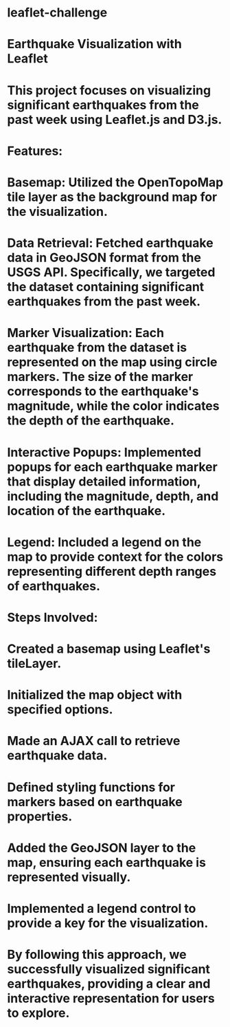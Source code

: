 # leaflet-challenge
# Earthquake Visualization with Leaflet

# This project focuses on visualizing significant earthquakes from the past week using Leaflet.js and D3.js.

# Features:
# Basemap: Utilized the OpenTopoMap tile layer as the background map for the visualization.

# Data Retrieval: Fetched earthquake data in GeoJSON format from the USGS API. Specifically, we targeted the dataset containing significant earthquakes from the past week.

# Marker Visualization: Each earthquake from the dataset is represented on the map using circle markers. The size of the marker corresponds to the earthquake's magnitude, while the color indicates the depth of the earthquake.

# Interactive Popups: Implemented popups for each earthquake marker that display detailed information, including the magnitude, depth, and location of the earthquake.

# Legend: Included a legend on the map to provide context for the colors representing different depth ranges of earthquakes.

# Steps Involved:
# Created a basemap using Leaflet's tileLayer.
# Initialized the map object with specified options.
# Made an AJAX call to retrieve earthquake data.
# Defined styling functions for markers based on earthquake properties.
# Added the GeoJSON layer to the map, ensuring each earthquake is represented visually.
# Implemented a legend control to provide a key for the visualization.
# By following this approach, we successfully visualized significant earthquakes, providing a clear and interactive representation for users to explore.